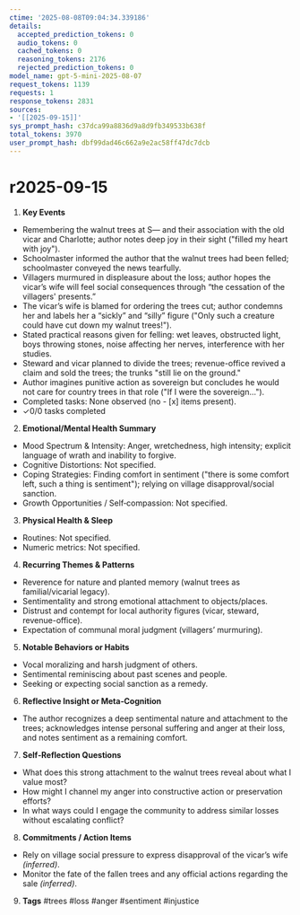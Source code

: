 ```yaml
---
ctime: '2025-08-08T09:04:34.339186'
details:
  accepted_prediction_tokens: 0
  audio_tokens: 0
  cached_tokens: 0
  reasoning_tokens: 2176
  rejected_prediction_tokens: 0
model_name: gpt-5-mini-2025-08-07
request_tokens: 1139
requests: 1
response_tokens: 2831
sources:
- '[[2025-09-15]]'
sys_prompt_hash: c37dca99a8836d9a8d9fb349533b638f
total_tokens: 3970
user_prompt_hash: dbf99dad46c662a9e2ac58ff47dc7dcb
---
```

# r2025-09-15

1. **Key Events**
- Remembering the walnut trees at S— and their association with the old vicar and Charlotte; author notes deep joy in their sight ("filled my heart with joy").
- Schoolmaster informed the author that the walnut trees had been felled; schoolmaster conveyed the news tearfully.
- Villagers murmured in displeasure about the loss; author hopes the vicar’s wife will feel social consequences through “the cessation of the villagers' presents.”
- The vicar’s wife is blamed for ordering the trees cut; author condemns her and labels her a “sickly” and “silly” figure ("Only such a creature could have cut down my walnut trees!").
- Stated practical reasons given for felling: wet leaves, obstructed light, boys throwing stones, noise affecting her nerves, interference with her studies.
- Steward and vicar planned to divide the trees; revenue-office revived a claim and sold the trees; the trunks "still lie on the ground."
- Author imagines punitive action as sovereign but concludes he would not care for country trees in that role ("If I were the sovereign...").
- Completed tasks: None observed (no - [x] items present).
- ✓0/0 tasks completed

2. **Emotional/Mental Health Summary**
- Mood Spectrum & Intensity: Anger, wretchedness, high intensity; explicit language of wrath and inability to forgive.
- Cognitive Distortions: Not specified.
- Coping Strategies: Finding comfort in sentiment ("there is some comfort left, such a thing is sentiment"); relying on village disapproval/social sanction.
- Growth Opportunities / Self‑compassion: Not specified.

3. **Physical Health & Sleep**
- Routines: Not specified.
- Numeric metrics: Not specified.

4. **Recurring Themes & Patterns**
- Reverence for nature and planted memory (walnut trees as familial/vicarial legacy).
- Sentimentality and strong emotional attachment to objects/places.
- Distrust and contempt for local authority figures (vicar, steward, revenue-office).
- Expectation of communal moral judgment (villagers’ murmuring).

5. **Notable Behaviors or Habits**
- Vocal moralizing and harsh judgment of others.
- Sentimental reminiscing about past scenes and people.
- Seeking or expecting social sanction as a remedy.

6. **Reflective Insight or Meta‑Cognition**
- The author recognizes a deep sentimental nature and attachment to the trees; acknowledges intense personal suffering and anger at their loss, and notes sentiment as a remaining comfort.

7. **Self‑Reflection Questions**
- What does this strong attachment to the walnut trees reveal about what I value most?
- How might I channel my anger into constructive action or preservation efforts?
- In what ways could I engage the community to address similar losses without escalating conflict?

8. **Commitments / Action Items**
- Rely on village social pressure to express disapproval of the vicar’s wife *(inferred)*.
- Monitor the fate of the fallen trees and any official actions regarding the sale *(inferred)*.

9. **Tags**
#trees #loss #anger #sentiment #injustice